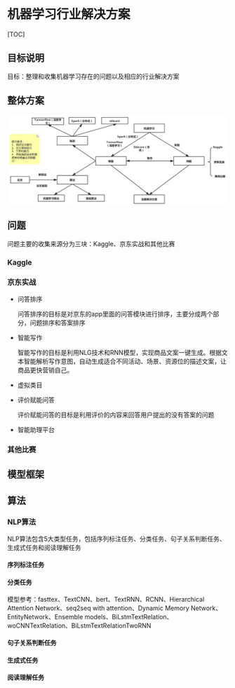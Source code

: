 # 机器学习行业解决方案

[TOC]

## 目标说明

目标：整理和收集机器学习存在的问题以及相应的行业解决方案



## 整体方案

![机器学习](./机器学习行业解决方案.jpg)

## 问题

问题主要的收集来源分为三块：Kaggle、京东实战和其他比赛

### Kaggle

### 京东实战

- 问答排序

  问答排序的目标是对京东的app里面的问答模块进行排序，主要分成两个部分，问题排序和答案排序

- 智能写作

  智能写作的目标是利用NLG技术和RNN模型，实现商品文案一键生成。根据文本智能解析写作意图，自动生成适合不同活动、场景、资源位的描述文案，让商品更快营销自己。

- 虚拟类目

- 评价赋能问答

  评价赋能问答的目标是利用评价的内容来回答用户提出的没有答案的问题

- 智能助理平台

### 其他比赛



## 模型框架





## 算法

### NLP算法

NLP算法包含5大类型任务，包括序列标注任务、分类任务、句子关系判断任务、生成式任务和阅读理解任务

#### 序列标注任务

#### 分类任务

模型参考：fasttex、TextCNN、bert、TextRNN、RCNN、Hierarchical Attention Network、seq2seq with attention、Dynamic Memory Network、EntityNetwork、Ensemble models、BiLstmTextRelation、woCNNTextRelation、BiLstmTextRelationTwoRNN

#### 句子关系判断任务

#### 生成式任务 

#### 阅读理解任务

















